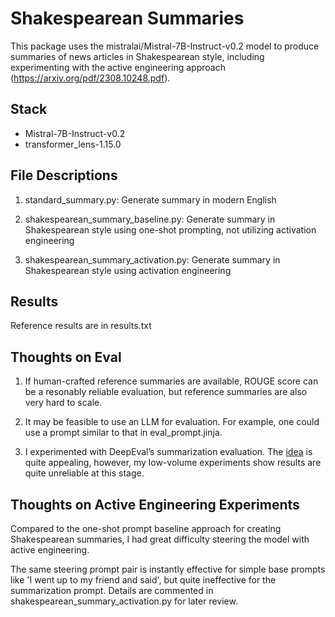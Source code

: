 # Shakespearean Summaries

This package uses the mistralai/Mistral-7B-Instruct-v0.2 model to produce summaries of news articles in Shakespearean style, including experimenting with the active engineering approach (https://arxiv.org/pdf/2308.10248.pdf).

## Stack
* Mistral-7B-Instruct-v0.2
* transformer_lens-1.15.0

## File Descriptions
1. standard_summary.py: Generate summary in modern English

2. shakespearean_summary_baseline.py: Generate summary in Shakespearean style using one-shot prompting, not utilizing activation engineering

3. shakespearean_summary_activation.py: Generate summary in Shakespearean style using activation engineering

## Results
Reference results are in results.txt

## Thoughts on Eval
1. If human-crafted reference summaries are available, ROUGE score can be a resonably reliable evaluation, but reference summaries are also very hard to scale.

2. It may be feasible to use an LLM for evaluation. For example, one could use a prompt similar to that in eval_prompt.jinja.

3. I experimented with DeepEval’s summarization evaluation. The [idea](https://www.confident-ai.com/blog/a-step-by-step-guide-to-evaluating-an-llm-text-summarization-task) is quite appealing, however, my low-volume experiments show results are quite unreliable at this stage.

## Thoughts on Active Engineering Experiments

Compared to the one-shot prompt baseline approach for creating Shakespearean summaries, I had great difficulty steering the model with active engineering. 

The same steering prompt pair is instantly effective for simple base prompts like 'I went up to my friend and said', but quite ineffective for the summarization prompt. Details are commented in shakespearean_summary_activation.py for later review.